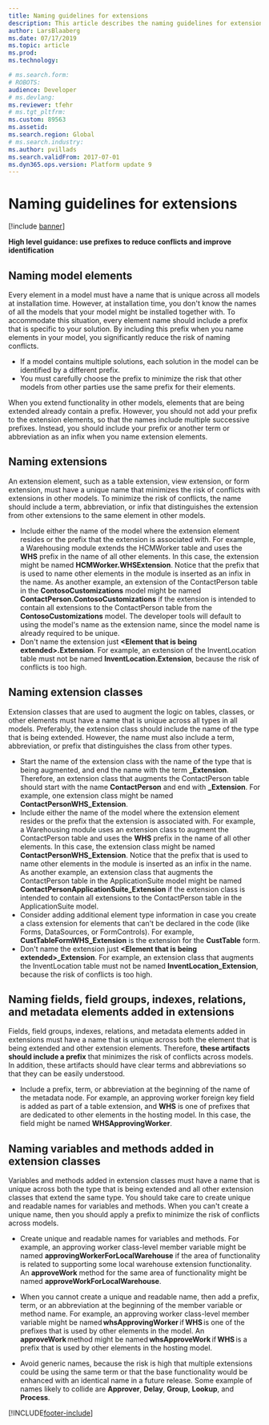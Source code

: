 ```yaml
---
title: Naming guidelines for extensions
description: This article describes the naming guidelines for extensions. Artifacts must have a name that is unique across all models at installation time. 
author: LarsBlaaberg
ms.date: 07/17/2019
ms.topic: article
ms.prod: 
ms.technology: 

# ms.search.form: 
# ROBOTS: 
audience: Developer
# ms.devlang: 
ms.reviewer: tfehr
# ms.tgt_pltfrm: 
ms.custom: 89563
ms.assetid: 
ms.search.region: Global
# ms.search.industry: 
ms.author: pvillads
ms.search.validFrom: 2017-07-01
ms.dyn365.ops.version: Platform update 9
---
```


# Naming guidelines for extensions

[!include [banner](../includes/banner.md)]

**High level guidance: use prefixes to reduce conflicts and improve identification**

## Naming model elements
Every element in a model must have a name that is unique across all models at installation time. However, at installation time, you don't know the names of all the models that your model might be installed together with. To accommodate this situation, every element name should include a prefix that is specific to your solution. By including this prefix when you name elements in your model, you significantly reduce the risk of naming conflicts.

+ If a model contains multiple solutions, each solution in the model can be identified by a different prefix. 
+ You must carefully choose the prefix to minimize the risk that other models from other parties use the same prefix for their elements.

When you extend functionality in other models, elements that are being extended already contain a prefix. However, you should not add your prefix to the extension elements, so that the names include multiple successive prefixes. Instead, you should include your prefix or another term or abbreviation as an infix when you name extension elements.

## Naming extensions

An extension element, such as a table extension, view extension, or form extension, must have a unique name that minimizes the risk of conflicts with extensions in other models. To minimize the risk of conflicts, the name should include a term, abbreviation, or infix that distinguishes the extension from other extensions to the same element in other models.

+ Include either the name of the model where the extension element resides or the prefix that the extension is associated with. For example, a Warehousing module extends the HCMWorker table and uses the **WHS** prefix in the name of all other elements. In this case, the extension might be named **HCMWorker.WHSExtension**. Notice that the prefix that is used to name other elements in the module is inserted as an infix in the name. As another example, an extension of the ContactPerson table in the **ContosoCustomizations** model might be named **ContactPerson.ContosoCustomizations** if the extension is intended to contain all extensions to the ContactPerson table from the **ContosoCustomizations** model. The developer tools will default to using the model's name as the extension name, since the model name is already required to be unique.
+ Don't name the extension just **&lt;Element that is being extended&gt;.Extension**. For example, an extension of the InventLocation table must not be named **InventLocation.Extension**, because the risk of conflicts is too high.

## Naming extension classes

Extension classes that are used to augment the logic on tables, classes, or other elements must have a name that is unique across all types in all models. Preferably, the extension class should include the name of the type that is being extended. However, the name must also include a term, abbreviation, or prefix that distinguishes the class from other types.

+ Start the name of the extension class with the name of the type that is being augmented, and end the name with the term **\_Extension**.
Therefore, an extension class that augments the ContactPerson table should start with the name **ContactPerson** and end with **\_Extension**. For example, one extension class might be named **ContactPersonWHS\_Extension**.
+ Include either the name of the model where the extension element resides or the prefix that the extension is associated with. For example, a Warehousing module uses an extension class to augment the ContactPerson table and uses the **WHS** prefix in the name of all other elements. In this case, the extension class might be named **ContactPersonWHS\_Extension**. Notice that the prefix that is used to name other elements in the module is inserted as an infix in the name. As another example, an extension class that augments the ContactPerson table in the ApplicationSuite model might be named **ContactPersonApplicationSuite\_Extension** if the extension class is intended to contain all extensions to the ContactPerson table in the ApplicationSuite model.
+ Consider adding additional element type information in case you create a class extension for elements that can't be declared in the code (like Forms, DataSources, or FormControls). For example, **CustTableFormWHS\_Extension** is the extension for the **CustTable** form.
+ Don't name the extension just **&lt;Element that is being extended&gt;\_Extension**. For example, an extension class that augments the InventLocation table must not be named **InventLocation\_Extension**, because the risk of conflicts is too high.

## Naming fields, field groups, indexes, relations, and metadata elements added in extensions

Fields, field groups, indexes, relations, and metadata elements added in extensions must have a name that is unique across both the element that is being extended and other extension elements. Therefore, **these artifacts should include a prefix** that minimizes the risk of conflicts across models. In addition, these artifacts should have clear terms and abbreviations so that they can be easily understood. 

+ Include a prefix, term, or abbreviation at the beginning of the name of the metadata node. For example, an approving worker foreign key field is added as part of a table extension, and **WHS** is one of prefixes that are dedicated to other elements in the hosting model. In this case, the field might be named **WHSApprovingWorker**.

## Naming variables and methods added in extension classes

Variables and methods added in extension classes must have a name that is unique across both the type that is being extended and all other extension classes that extend the same type. You should take care to create unique and readable names for variables and methods. When you can't create a unique name, then you should apply a prefix to minimize the risk of conflicts across models. 

+ Create unique and readable names for variables and methods. For example, an approving worker class-level member variable might be named **approvingWorkerForLocalWarehouse** if the area of functionality is related to supporting some local warehouse extension functionality. An **approveWork** method for the same area of functionality might be named **approveWorkForLocalWarehouse**. 
 
+ When you cannot create a unique and readable name, then add a prefix, term, or an abbreviation at the beginning of the member variable or method name. For example, an approving worker class-level member variable might be named **whsApprovingWorker** if **WHS** is one of the prefixes that is used by other elements in the model. An **approveWork** method might be named **whsApproveWork** if **WHS** is a prefix that is used by other elements in the hosting model. 
 
+ Avoid generic names, because the risk is high that multiple extensions could be using the same term or that the base functionality would be enhanced with an identical name in a future release. Some example of names likely to collide are **Approver**, **Delay**, **Group**, **Lookup**, and **Process**.   



[!INCLUDE[footer-include](../../../includes/footer-banner.md)]